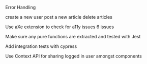 Error Handling

create a new user
post a new article
delete articles

Use aXe extension to check for a11y issues 6 issues

Make sure any pure functions are extracted and tested with Jest

Add integration tests with cypress

Use Context API for sharing logged in user amongst components
